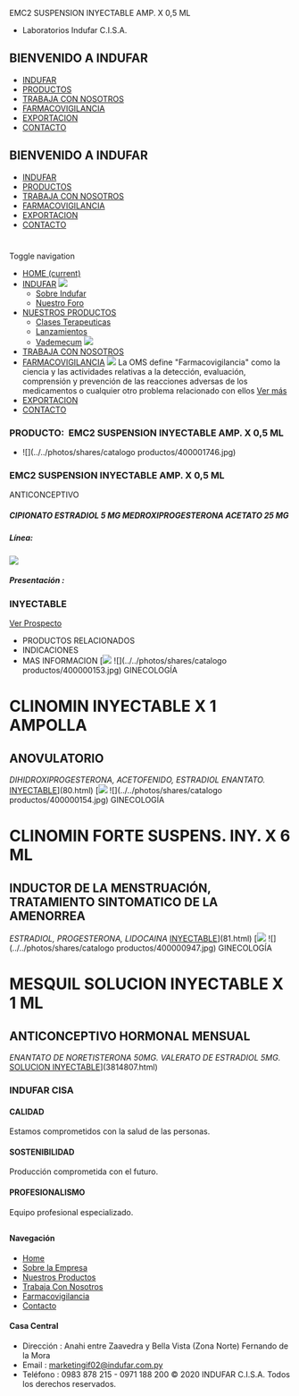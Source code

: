 EMC2 SUSPENSION INYECTABLE AMP. X 0,5 ML
- Laboratorios Indufar C.I.S.A.
## BIENVENIDO A INDUFAR
* [INDUFAR](3834885.html#)
* [PRODUCTOS](3834885.html#)
* [TRABAJA CON NOSOTROS](3834885.html#)
* [FARMACOVIGILANCIA](3834885.html#)
* [EXPORTACION](3834885.html#)
* [CONTACTO](3834885.html#)
## BIENVENIDO A INDUFAR
* [INDUFAR](../../index.html)
* [PRODUCTOS](../../productos.html)
* [TRABAJA CON NOSOTROS](../../trabaja_con_nosotros.html)
* [FARMACOVIGILANCIA](../../farmacovigilancia.html)
* [EXPORTACION](../../exportacion.html)
* [CONTACTO](../../contacto.html)
# 
Toggle navigation
* [HOME (current)](../../index.html)
* [INDUFAR](3834885.html#) 
  [![ ](../../photos/shares/Sistema/Menu/indufar_menul.jpg)](../../institucional.html)
  - [Sobre Indufar](../../institucional.html)
  - [Nuestro Foro](../../blog.html)
* [NUESTROS PRODUCTOS](3834885.html#) 
  - [Clases Terapeuticas](../clases_terapeuticas.html)
  - [Lanzamientos](../lanzamientos.html)
  - [Vademecum](../../productos.html)
  [![ ](../../photos/shares/Sistema/Menu/productos.png)](../../productos.html)
* [TRABAJA CON NOSOTROS](../../trabaja_con_nosotros.html)
* [FARMACOVIGILANCIA](3834885.html#) 
  [![ ](../../photos/shares/Sistema/Menu/TUBOS.png)](../../farmacovigilancia.html)
  La OMS define "Farmacovigilancia" como la ciencia y las actividades relativas a la detección, evaluación, comprensión y prevención de las reacciones adversas de los medicamentos o cualquier otro problema relacionado con ellos
  [Ver más](../../farmacovigilancia.html)
* [EXPORTACION](../../exportacion.html)
* [CONTACTO](../../contacto.html)
### PRODUCTO:  EMC2 SUSPENSION INYECTABLE AMP. X 0,5 ML
* ![](../../photos/shares/catalogo productos/400001746.jpg)
### **EMC2 SUSPENSION INYECTABLE AMP. X 0,5 ML**
ANTICONCEPTIVO
##### **CIPIONATO ESTRADIOL 5 MG MEDROXIPROGESTERONA ACETATO 25 MG**
##### **Línea:**
[![](../../photos/shares/Laboratorios/lab_medical.png)](../linea/2.html)
##### **Presentación :**
### INYECTABLE
[Ver Prospecto](../../files/shares/prospectos/400001746.pdf)
* PRODUCTOS RELACIONADOS
* INDICACIONES
* MAS INFORMACION
[![](../../photos/shares/Laboratorios/lab_medical.png)
![](../../photos/shares/catalogo productos/400000153.jpg)
GINECOLOGÍA
# CLINOMIN INYECTABLE X 1 AMPOLLA
## ANOVULATORIO
*DIHIDROXIPROGESTERONA, ACETOFENIDO, ESTRADIOL ENANTATO.*
[INYECTABLE](3834885.html#)](80.html)
[![](../../photos/shares/Laboratorios/lab_medical.png)
![](../../photos/shares/catalogo productos/400000154.jpg)
GINECOLOGÍA
# CLINOMIN FORTE SUSPENS. INY. X 6 ML
## INDUCTOR DE LA MENSTRUACIÓN, TRATAMIENTO SINTOMATICO DE LA AMENORREA
*ESTRADIOL, PROGESTERONA, LIDOCAINA*
[INYECTABLE](3834885.html#)](81.html)
[![](../../photos/shares/Laboratorios/lab_indufar.png)
![](../../photos/shares/catalogo productos/400000947.jpg)
GINECOLOGÍA
# MESQUIL SOLUCION INYECTABLE X 1 ML
## ANTICONCEPTIVO HORMONAL MENSUAL
*ENANTATO DE NORETISTERONA 50MG. VALERATO DE ESTRADIOL 5MG.*
[SOLUCION INYECTABLE](3834885.html#)](3814807.html)
### INDUFAR CISA
#### CALIDAD
Estamos comprometidos con la salud de las personas.
#### SOSTENIBILIDAD
Producción comprometida con el futuro.
#### PROFESIONALISMO
Equipo profesional especializado.
## 
#### Navegación
* [Home](../../index.html)
* [Sobre la Empresa](../../institucional.html)
* [Nuestros Productos](../../productos.html)
* [Trabaja Con Nosotros](../../trabaja_con_nosotros.html)
* [Farmacovigilancia](../../farmacovigilancia.html)
* [Contacto](../../contacto.html)
#### Casa Central
* Dirección : Anahi entre Zaavedra y Bella Vista (Zona Norte) Fernando de la Mora
* Email : [marketingif02@indufar.com.py](mailto:marketingif02@indufar.com.py)
* Teléfono : 0983 878 215 - 0971 188 200
© 2020 INDUFAR C.I.S.A. Todos los derechos reservados.